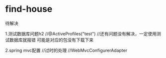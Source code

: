 # find-house

待解决

1.测试数据库问题h2
//@ActiveProfiles("test")
//还有问题没有解决，一定使用测试数据库就报错
可能是对应的包没有下载下来

2.spring mvc配置
//过时的处理
//WebMvcConfigurerAdapter